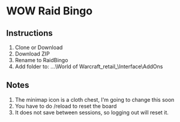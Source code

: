 # WOW Raid Bingo

## Instructions
1. Clone or Download 
2. Download ZIP
3. Rename to RaidBingo
4. Add folder to: ...\World of Warcraft\_retail_\Interface\AddOns

## Notes
1. The minimap icon is a cloth chest, I'm going to change this soon
2. You have to do /reload to reset the board
3. It does not save between sessions, so logging out will reset it.

